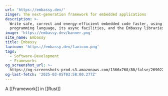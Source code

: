 ```yaml
---
url: 'https://embassy.dev/'
zinger: The next-generation framework for embedded applications
description: >-
  Write safe, correct and energy-efficient embedded code faster, using the Rust
  programming language, its async facilities, and the Embassy libraries.
image: 'https://embassy.dev/banner.png'
site_name: Embassy
title: Embassy
favicon: 'https://embassy.dev/favicon.png'
tags:
  - Software-Development
  - Frameworks
og_screenshot_url: >-
  https://og-screenshots-prod.s3.amazonaws.com/1366x768/80/false/269022d20d832a81a15d40cced2010d58e673ca8cee656f3f6ac3031573640be.jpeg
og-last-fetch: '2025-03-05T03:58:00.277Z'
---
```


A [[Framework]] in [[Rust]]


